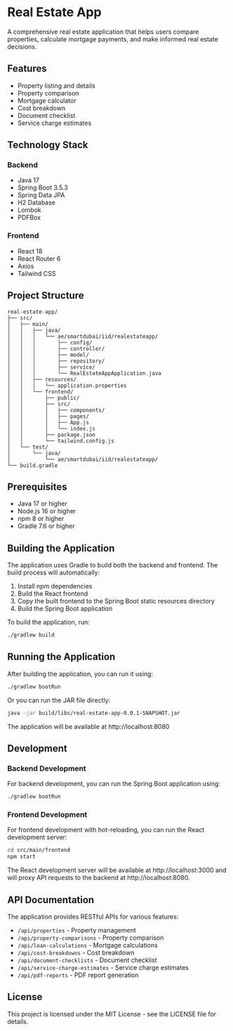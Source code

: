 # Real Estate App

A comprehensive real estate application that helps users compare properties, calculate mortgage payments, and make informed real estate decisions.

## Features

- Property listing and details
- Property comparison
- Mortgage calculator
- Cost breakdown
- Document checklist
- Service charge estimates

## Technology Stack

### Backend
- Java 17
- Spring Boot 3.5.3
- Spring Data JPA
- H2 Database
- Lombok
- PDFBox

### Frontend
- React 18
- React Router 6
- Axios
- Tailwind CSS

## Project Structure

```
real-estate-app/
├── src/
│   ├── main/
│   │   ├── java/
│   │   │   └── ae/smartdubai/iid/realestateapp/
│   │   │       ├── config/
│   │   │       ├── controller/
│   │   │       ├── model/
│   │   │       ├── repository/
│   │   │       ├── service/
│   │   │       └── RealEstateAppApplication.java
│   │   ├── resources/
│   │   │   └── application.properties
│   │   └── frontend/
│   │       ├── public/
│   │       ├── src/
│   │       │   ├── components/
│   │       │   ├── pages/
│   │       │   ├── App.js
│   │       │   └── index.js
│   │       ├── package.json
│   │       └── tailwind.config.js
│   └── test/
│       └── java/
│           └── ae/smartdubai/iid/realestateapp/
└── build.gradle
```

## Prerequisites

- Java 17 or higher
- Node.js 16 or higher
- npm 8 or higher
- Gradle 7.6 or higher

## Building the Application

The application uses Gradle to build both the backend and frontend. The build process will automatically:

1. Install npm dependencies
2. Build the React frontend
3. Copy the built frontend to the Spring Boot static resources directory
4. Build the Spring Boot application

To build the application, run:

```bash
./gradlew build
```

## Running the Application

After building the application, you can run it using:

```bash
./gradlew bootRun
```

Or you can run the JAR file directly:

```bash
java -jar build/libs/real-estate-app-0.0.1-SNAPSHOT.jar
```

The application will be available at http://localhost:8080

## Development

### Backend Development

For backend development, you can run the Spring Boot application using:

```bash
./gradlew bootRun
```

### Frontend Development

For frontend development with hot-reloading, you can run the React development server:

```bash
cd src/main/frontend
npm start
```

The React development server will be available at http://localhost:3000 and will proxy API requests to the backend at http://localhost:8080.

## API Documentation

The application provides RESTful APIs for various features:

- `/api/properties` - Property management
- `/api/property-comparisons` - Property comparison
- `/api/loan-calculations` - Mortgage calculations
- `/api/cost-breakdowns` - Cost breakdown
- `/api/document-checklists` - Document checklist
- `/api/service-charge-estimates` - Service charge estimates
- `/api/pdf-reports` - PDF report generation

## License

This project is licensed under the MIT License - see the LICENSE file for details.